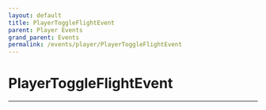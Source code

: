 ```yaml
---
layout: default
title: PlayerToggleFlightEvent
parent: Player Events
grand_parent: Events
permalink: /events/player/PlayerToggleFlightEvent
---
```


# PlayerToggleFlightEvent

---
